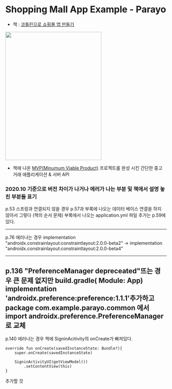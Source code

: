 # Shopping Mall App Example - Parayo
- 책 : [코틀린으로 쇼핑몰 앱 만들기](http://www.yes24.com/Product/Goods/89913111?scode=029)

<img width = "300" height = "400" src = "https://user-images.githubusercontent.com/52276038/84369198-75437c80-ac11-11ea-8e75-0017559b81e4.png"> 

- 책에 나온 [MVP(Minumum Viable Product)](https://ko.wikipedia.org/wiki/%EC%B5%9C%EC%86%8C_%EA%B8%B0%EB%8A%A5_%EC%A0%9C%ED%92%88) 프로젝트를 완성 시킨 간단한 중고 거래 애플리케이션 & 서버 API

### 2020.10 기준으로 버전 차이가 나거나 에러가 나는 부분 및 책에서 설명 놓친 부분들 표기

p.53 스프링과 연결되지 않을 경우
 p.57과 부록에 나오는 데이터 베이스 연결을 하지 않아서 그렇다 (책의 순서 문제)
 부록에서 나오는 application.yml 파일 추가는 p.59에 있다.
 
------
p.76 에러나는 경우
implementation "androidx.constrainlayout:constraintlayout:2.0.0-beta2" -> implementation "androidx.constrainlayout:constraintlayout:2.0.0-beta4"

------
p.136 "PreferenceManager depreceated"뜨는 경우
큰 문제 없지만 build.gradle( Module: App) implementation 'androidx.preference:preference:1.1.1'추가하고
package com.example.parayo.common 에서 import androidx.preference.PreferenceManager 로 교체
------

p.140 에러나는 경우
책에 SigninAcitivity의 onCreate가 빠져있다.

    override fun onCreate(savedInstanceState: Bundle?){
        super.onCreate(savedInstanceState)

        SigninActivityUI(getViewModel())
            .setContentView(this)
    }
    
 추가할 것 
  
